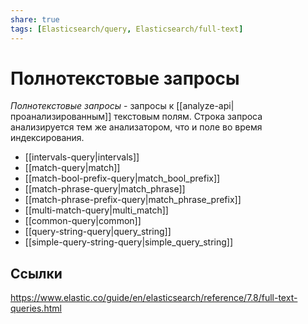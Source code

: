 ```yaml
---
share: true
tags: [Elasticsearch/query, Elasticsearch/full-text]
---
```

# Полнотекстовые запросы
*Полнотекстовые запросы* - запросы к [[analyze-api|проанализированным]] текстовым полям. Строка запроса анализируется тем же анализатором, что и поле во время индексирования.
- [[intervals-query|intervals]]
- [[match-query|match]]
- [[match-bool-prefix-query|match_bool_prefix]]
- [[match-phrase-query|match_phrase]]
- [[match-phrase-prefix-query|match_phrase_prefix]]
- [[multi-match-query|multi_match]]
- [[common-query|common]]
- [[query-string-query|query_string]]
- [[simple-query-string-query|simple_query_string]]
## Ссылки
https://www.elastic.co/guide/en/elasticsearch/reference/7.8/full-text-queries.html